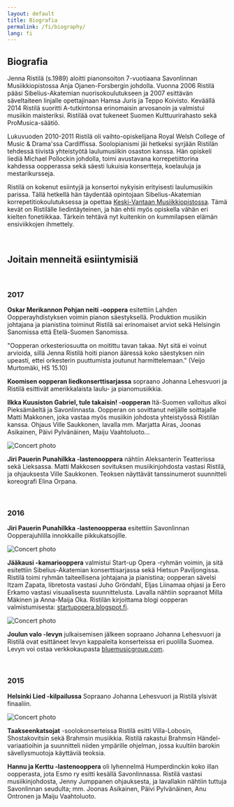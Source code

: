 ```yaml
---
layout: default
title: Biografia
permalink: /fi/biography/
lang: fi
---
```


## Biografia

Jenna Ristilä (s.1989) aloitti pianonsoiton 7-vuotiaana Savonlinnan Musiikkiopistossa Anja Ojanen-Forsbergin johdolla. Vuonna 2006 Ristilä pääsi Sibelius-Akatemian nuorisokoulutukseen ja 2007 esittävän säveltaiteen linjalle opettajinaan Hamsa Juris ja Teppo Koivisto. Keväällä 2014 Ristilä suoritti A-tutkintonsa erinomaisin arvosanoin ja valmistui musiikin maisteriksi. Ristilää ovat tukeneet Suomen Kulttuurirahasto sekä ProMusica-säätiö.

Lukuvuoden 2010-2011 Ristilä oli vaihto-opiskelijana Royal Welsh College of Music & Drama'ssa Cardiffissa. Soolopianismi jäi hetkeksi syrjään Ristilän tehdessä tiivistä yhteistyötä laulumusiikin osaston kanssa. Hän opiskeli liediä Michael Pollockin johdolla, toimi avustavana korrepetiittorina kahdessa oopperassa sekä säesti lukuisia konsertteja, koelauluja ja mestarikursseja.

Ristilä on kokenut esiintyjä ja konsertoi nykyisin erityisesti laulumusiikin parissa. Tällä hetkellä hän täydentää opintojaan Sibelius-Akatemian korrepetitiokoulutuksessa ja opettaa [Keski-Vantaan Musiikkiopistossa](http://kevamo.com/). Tämä kevät on Ristilälle liedintäyteinen, ja hän ehtii myös opiskella vähän eri kielten fonetiikkaa. Tärkein tehtävä nyt kuitenkin on kummilapsen elämän ensiviikkojen ihmettely.

<br/>

## Joitain menneitä esiintymisiä

<br/>

### 2017

__Oskar Merikannon Pohjan neiti -ooppera__ esitettiin Lahden Oopperayhdistyksen voimin pianon säestyksellä. Produktion musiikin johtajana ja pianistina toiminut Ristilä sai erinomaiset arviot sekä Helsingin Sanomissa että Etelä-Suomen Sanomissa.

"Oopperan orkesteriosuutta on moitittu tavan takaa. Nyt sitä ei voinut arvioida, sillä Jenna Ristilä hoiti pianon ääressä koko säestyksen niin upeasti, ettei orkesterin puuttumista joutunut harmittelemaan." (Veijo Murtomäki, HS 15.10)

__Koomisen oopperan liedkonserttisarjassa__ sopraano Johanna Lehesvuori ja Ristilä esittivät amerikkalaista laulu- ja pianomusiikkia.

__Ilkka Kuusiston Gabriel, tule takaisin! -oopperan__ Itä-Suomen valloitus alkoi Pieksämäeltä ja Savonlinnasta. Oopperan on sovittanut neljälle soittajalle Matti Makkonen, joka vastaa myös musiikin johdosta yhteistyössä Ristilän kanssa. Ohjaus Ville Saukkonen, lavalla mm. Marjatta Airas, Joonas Asikainen, Päivi Pylvänäinen, Maiju Vaahtoluoto...

![Concert photo](../../images/gabriel.jpg)

__Jiri Pauerin Punahilkka -lastenooppera__ nähtiin Aleksanterin Teatterissa sekä Lieksassa. Matti Makkosen sovituksen musiikinjohdosta vastasi Ristilä, ja ohjauksesta Ville Saukkonen. Teoksen näyttävät tanssinumerot suunnitteli koreografi Elina Orpana.

<br/>

### 2016

__Jiri Pauerin Punahilkka -lastenoopperaa__ esitettiin Savonlinnan Oopperajuhlilla innokkaille pikkukatsojille.

![Concert photo](../../images/punahilkka.jpg)

__Jääkausi -kamariooppera__ valmistui Start-up Opera -ryhmän voimin, ja sitä esitettiin Sibelius-Akatemian konserttisarjassa sekä Hietsun Paviljongissa. Ristilä toimi ryhmän taiteellisena johtajana ja pianistina; oopperan sävelsi Itzam Zapata, libretosta vastasi Juho Gröndahl, Eljas Liinamaa ohjasi ja Eero Erkamo vastasi visuaalisesta suunnittelusta. Lavalla nähtiin sopraanot Milla Mäkinen ja Anna-Maija Oka. Ristilän kirjoittama blogi oopperan valmistumisesta: [startupopera.blogspot.fi](http://startupopera.blogspot.fi).

![Concert photo](../../images/jaakausi.jpg)

__Joulun valo -levyn__ julkaisemisen jälkeen sopraano Johanna Lehesvuori ja Ristilä ovat esittäneet levyn kappaleita konserteissa eri puolilla Suomea. Levyn voi ostaa verkkokaupasta [bluemusicgroup.com](http://bluemusicgroup.com).

<br/>

### 2015

__Helsinki Lied -kilpailussa__ Sopraano Johanna Lehesvuori ja Ristilä ylsivät finaaliin.

![Concert photo](../../images/lied.jpg)

__Taakseenkatsojat__ -soolokonserteissa Ristilä esitti Villa-Lobosin, Shostakovitsin sekä Brahmsin musiikkia. Ristilä rakastui Brahmsin Händel-variaatioihin ja suunnitteli niiden ympärille ohjelman, jossa kuultiin barokin sävellysmuotoja käyttäviä teoksia. 

__Hannu ja Kerttu -lastenooppera__ oli lyhennelmä Humperdinckin koko illan oopperasta, jota Esmo ry esitti kesällä Savonlinnassa. Ristilä vastasi musiikinjohdosta, Jenny Jumppanen ohjauksesta, ja lavallakin nähtiin tuttuja Savonlinnan seudulta; mm. Joonas Asikainen, Päivi Pylvänäinen, Anu Ontronen ja Maiju Vaahtoluoto.

<br/>
